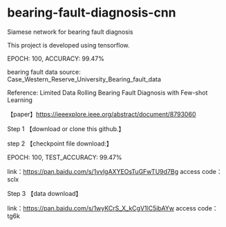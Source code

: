 # bearing-fault-diagnosis-cnn
Siamese network for bearing fault diagnosis

This project is developed using tensorflow. 

EPOCH: 100, ACCURACY: 99.47%

bearing fault data source: Case_Western_Reserve_University_Bearing_fault_data 

Reference: Limited Data Rolling Bearing Fault Diagnosis with Few-shot Learning

【paper】https://ieeexplore.ieee.org/abstract/document/8793060

Step 1
【download or clone this github.】

step 2
【checkpoint file download:】

EPOCH: 100, TEST_ACCURACY: 99.47%

link：https://pan.baidu.com/s/1vvlgAXYEOsTuGFwTU9d7Bg 
access code：sclx

Step 3
【data download】

link：https://pan.baidu.com/s/1wyKCrS_X_kCgV1lC5ibAYw 
access code：tg6k
